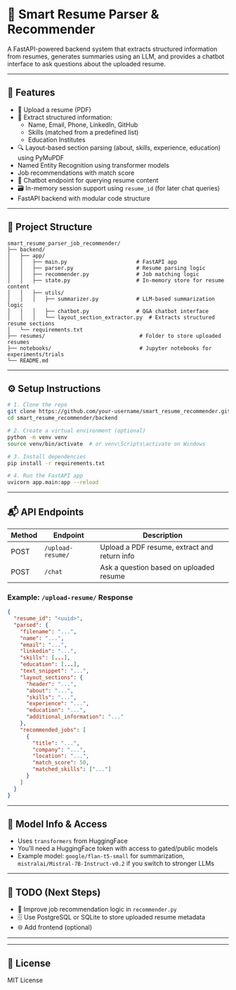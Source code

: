 # 🧠 Smart Resume Parser & Recommender

A FastAPI-powered backend system that extracts structured information from resumes, generates summaries using an LLM, and provides a chatbot interface to ask questions about the uploaded resume.

---

## 🚀 Features

- 📄 Upload a resume (PDF)
- 🧠 Extract structured information:
  - Name, Email, Phone, LinkedIn, GitHub
  - Skills (matched from a predefined list)
  - Education Institutes
- 🔍 Layout-based section parsing (about, skills, experience, education) using PyMuPDF
- Named Entity Recognition using transformer models
- Job recommendations with match score
- 💬 Chatbot endpoint for querying resume content
- 🗃️ In-memory session support using `resume_id` (for later chat queries)
- FastAPI backend with modular code structure

---

## 📂 Project Structure

```
smart_resume_parser_job_recommender/
├── backend/
│   ├── app/
│   │   ├── main.py                      # FastAPI app
│   │   ├── parser.py                    # Resume parsing logic
│   │   ├── recommender.py               # Job matching logic
│   │   ├── state.py                     # In-memory store for resume content
│   │   ├── utils/
│   │   │   ├── summarizer.py            # LLM-based summarization logic
│   │   │   ├── chatbot.py               # Q&A chatbot interface
│   │   │   └── layout_section_extractor.py  # Extracts structured resume sections
│   └── requirements.txt
├── resumes/                              # Folder to store uploaded resumes
├── notebooks/                            # Jupyter notebooks for experiments/trials
└── README.md

```

---

## ⚙️ Setup Instructions

```bash
# 1. Clone the repo
git clone https://github.com/your-username/smart_resume_recommender.git
cd smart_resume_recommender/backend

# 2. Create a virtual environment (optional)
python -m venv venv
source venv/bin/activate  # or venv\Scripts\activate on Windows

# 3. Install dependencies
pip install -r requirements.txt

# 4. Run the FastAPI app
uvicorn app.main:app --reload
```

---

## 📬 API Endpoints

| Method | Endpoint         | Description                                  |
|--------|------------------|----------------------------------------------|
| POST   | `/upload-resume/`| Upload a PDF resume, extract and return info |
| POST   | `/chat`          | Ask a question based on uploaded resume      |

### Example: `/upload-resume/` Response

```json
{
  "resume_id": "<uuid>",
  "parsed": {
    "filename": "...",
    "name": "...",
    "email": "...",
    "linkedin": "...",
    "skills": [...],
    "education": [...],
    "text_snippet": "...",
    "layout_sections": {
      "header": "...",
      "about": "...",
      "skills": "...",
      "experience": "...",
      "education": "...",
      "additional_information": "..."
    },
    "recommended_jobs": [
      {
        "title": "...",
        "company": "...",
        "location": "...",
        "match_score": 50,
        "matched_skills": ["..."]
      }
    ]
  }
}
```

---

## 🔐 Model Info & Access

- Uses `transformers` from HuggingFace
- You’ll need a HuggingFace token with access to gated/public models
- Example model: `google/flan-t5-small` for summarization, `mistralai/Mistral-7B-Instruct-v0.2` if you switch to stronger LLMs

---

## 📌 TODO (Next Steps)

- 💼 Improve job recommendation logic in `recommender.py`
- 🗄️ Use PostgreSQL or SQLite to store uploaded resume metadata
- 🌐 Add frontend (optional)

---


---

## 📄 License

MIT License